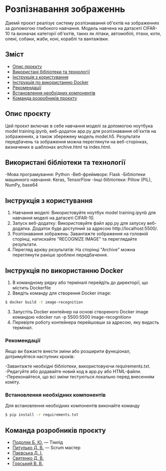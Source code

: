 # Розпізнавання зображеннь
Даемй проєкт реалізує систему розпізнавання об'єктів на зображеннях за допомогою глибокого навчання. Модель навчена на датасеті CIFAR-10 та визначає категорії об'єктів, таких як літаки, автомобілі, птахи, коти, олені, собаки, жаби, коні, кораблі та вантажівки.
## Зміст
- [Опис проєкту](#Опис-проєкту)
- [Використані бібліотеки та технології](#Використані-бібліотеки-та-технології)
- [Інструкція з користування](#Інструкція-з-користування)
- [Інструкція по використанню Docker](#Інструкція-по-використанню-Docker)
- [Рекомендації](#Рекомендації)
- [Встановлення необхідних компонентів](#Встановлення-необхідних-компонентів)
- [Команда розробників проєкту](#Команда-розробників-проєкту)

## Опис проєкту
Цей проєкт включає в себе навчання моделі за допомогою ноутбука model training.ipynb, веб-додаток app.py для розпізнавання об'єктів на зображеннях, а також збережену модель model.h5. Результати передбачень та зображення можна переглянути на веб-сторінках, визначених в шаблонах archive.html та index.html.

## Використані бібліотеки та технології

-Мова програмування: Python
-Веб-фреймворк: Flask
-Бібліотеки машинного навчання: Keras, TensorFlow
-Інші бібліотеки: Pillow (PIL), NumPy, base64


## Інструкція з користування

1. Навчання моделі: Використовуйте ноутбук model training.ipynb для навчання моделі на датасеті CIFAR-10.
2. Запуск веб-додатку: Використовуйте файл app.py для запуску веб-додатка. Додаток буде доступний за адресою http://localhost:5500/.
3. Розпізнавання зображень: Завантажте зображення на головній сторінці, натискайте "RECOGNIZE IMAGE" та переглядайте результати.
4. Перегляд архіву результатів: На сторінці "Аrchive" можна переглянути раніше зроблені передбачення.

## Інструкція по використанню Docker
1. В командному рядку або терміналі перейдіть до директорії, що містить Dockerfile
2. Введіть команду для створення Docker image:
```sh
$ docker build -t image-recognition
```
3. Запустіть Docker контейнер на основі створеного Docker image командою «docker run -p 5500:5500 image-recognition»
4. Перевірте роботу контейнера перейшовши за адресою, яку видасть термінал.

### Рекомендації
Якщо ви бажаєте внести зміни або розширити функціонал, дотримуйтеся наступних кроків:

-Завантажте необхідні бібліотеки, використовуючи requirements.txt.
-Редагуйте або додавайте новий код в app.py або HTML-файли.
-Переконайтеся, що всі зміни тестуються локально перед внесенням коміту.

### Встановлення необхідних компонентів
Для встановлення необхідних компонентів виконайте команду
```sh
$ pip install -r requirements.txt
```

## Команда розробників проєкту

- [Подоляк Б. Ю.](tg://resolve?domain=Hentai_Sommelier) — Тімлід
- [Питулько Д. В.](tg://resolve?domain=timerfimer) — Scrum мастер
- [Паєвська Д. І.](tg://resolve?domain=dipvsk)
- [Святенко Д. В.](tg://resolve?domain=W1nnd)
- [Горський В. В.](tg://resolve?domain=vv0311)